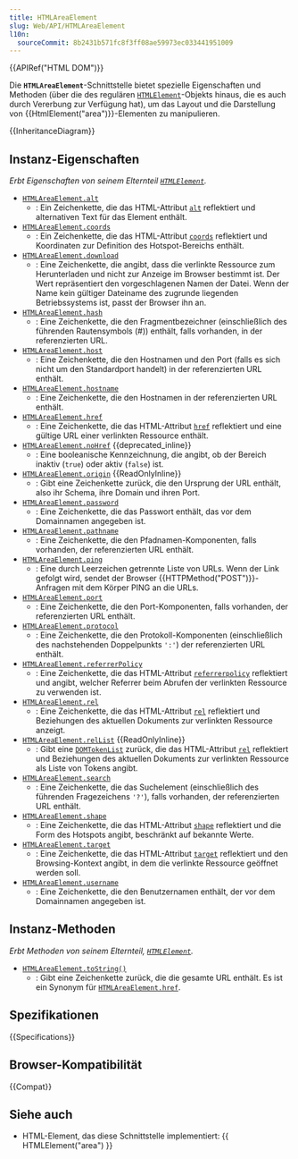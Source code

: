 ```yaml
---
title: HTMLAreaElement
slug: Web/API/HTMLAreaElement
l10n:
  sourceCommit: 8b2431b571fc8f3ff08ae59973ec033441951009
---
```


{{APIRef("HTML DOM")}}

Die **`HTMLAreaElement`**-Schnittstelle bietet spezielle Eigenschaften und Methoden (über die des regulären [`HTMLElement`](/de/docs/Web/API/HTMLElement)-Objekts hinaus, die es auch durch Vererbung zur Verfügung hat), um das Layout und die Darstellung von {{HtmlElement("area")}}-Elementen zu manipulieren.

{{InheritanceDiagram}}

## Instanz-Eigenschaften

_Erbt Eigenschaften von seinem Elternteil [`HTMLElement`](/de/docs/Web/API/HTMLElement)._

- [`HTMLAreaElement.alt`](/de/docs/Web/API/HTMLAreaElement/alt)
  - : Ein Zeichenkette, die das HTML-Attribut [`alt`](/de/docs/Web/HTML/Element/area#alt) reflektiert und alternativen Text für das Element enthält.
- [`HTMLAreaElement.coords`](/de/docs/Web/API/HTMLAreaElement/coords)
  - : Ein Zeichenkette, die das HTML-Attribut [`coords`](/de/docs/Web/HTML/Element/area#coords) reflektiert und Koordinaten zur Definition des Hotspot-Bereichs enthält.
- [`HTMLAreaElement.download`](/de/docs/Web/API/HTMLAreaElement/download)
  - : Eine Zeichenkette, die angibt, dass die verlinkte Ressource zum Herunterladen und nicht zur Anzeige im Browser bestimmt ist. Der Wert repräsentiert den vorgeschlagenen Namen der Datei. Wenn der Name kein gültiger Dateiname des zugrunde liegenden Betriebssystems ist, passt der Browser ihn an.
- [`HTMLAreaElement.hash`](/de/docs/Web/API/HTMLAreaElement/hash)
  - : Eine Zeichenkette, die den Fragmentbezeichner (einschließlich des führenden Rautensymbols (#)) enthält, falls vorhanden, in der referenzierten URL.
- [`HTMLAreaElement.host`](/de/docs/Web/API/HTMLAreaElement/host)
  - : Eine Zeichenkette, die den Hostnamen und den Port (falls es sich nicht um den Standardport handelt) in der referenzierten URL enthält.
- [`HTMLAreaElement.hostname`](/de/docs/Web/API/HTMLAreaElement/hostname)
  - : Eine Zeichenkette, die den Hostnamen in der referenzierten URL enthält.
- [`HTMLAreaElement.href`](/de/docs/Web/API/HTMLAreaElement/href)
  - : Eine Zeichenkette, die das HTML-Attribut [`href`](/de/docs/Web/HTML/Element/area#href) reflektiert und eine gültige URL einer verlinkten Ressource enthält.
- [`HTMLAreaElement.noHref`](/de/docs/Web/API/HTMLAreaElement/noHref) {{deprecated_inline}}
  - : Eine booleanische Kennzeichnung, die angibt, ob der Bereich inaktiv (`true`) oder aktiv (`false`) ist.
- [`HTMLAreaElement.origin`](/de/docs/Web/API/HTMLAreaElement/origin) {{ReadOnlyInline}}
  - : Gibt eine Zeichenkette zurück, die den Ursprung der URL enthält, also ihr Schema, ihre Domain und ihren Port.
- [`HTMLAreaElement.password`](/de/docs/Web/API/HTMLAreaElement/password)
  - : Eine Zeichenkette, die das Passwort enthält, das vor dem Domainnamen angegeben ist.
- [`HTMLAreaElement.pathname`](/de/docs/Web/API/HTMLAreaElement/pathname)
  - : Eine Zeichenkette, die den Pfadnamen-Komponenten, falls vorhanden, der referenzierten URL enthält.
- [`HTMLAreaElement.ping`](/de/docs/Web/API/HTMLAreaElement/ping)
  - : Eine durch Leerzeichen getrennte Liste von URLs. Wenn der Link gefolgt wird, sendet der Browser {{HTTPMethod("POST")}}-Anfragen mit dem Körper PING an die URLs.
- [`HTMLAreaElement.port`](/de/docs/Web/API/HTMLAreaElement/port)
  - : Eine Zeichenkette, die den Port-Komponenten, falls vorhanden, der referenzierten URL enthält.
- [`HTMLAreaElement.protocol`](/de/docs/Web/API/HTMLAreaElement/protocol)
  - : Eine Zeichenkette, die den Protokoll-Komponenten (einschließlich des nachstehenden Doppelpunkts `':'`) der referenzierten URL enthält.
- [`HTMLAreaElement.referrerPolicy`](/de/docs/Web/API/HTMLAreaElement/referrerPolicy)
  - : Eine Zeichenkette, die das HTML-Attribut [`referrerpolicy`](/de/docs/Web/HTML/Element/area#referrerpolicy) reflektiert und angibt, welcher Referrer beim Abrufen der verlinkten Ressource zu verwenden ist.
- [`HTMLAreaElement.rel`](/de/docs/Web/API/HTMLAreaElement/rel)
  - : Eine Zeichenkette, die das HTML-Attribut [`rel`](/de/docs/Web/HTML/Element/area#rel) reflektiert und Beziehungen des aktuellen Dokuments zur verlinkten Ressource anzeigt.
- [`HTMLAreaElement.relList`](/de/docs/Web/API/HTMLAreaElement/relList) {{ReadOnlyInline}}
  - : Gibt eine [`DOMTokenList`](/de/docs/Web/API/DOMTokenList) zurück, die das HTML-Attribut [`rel`](/de/docs/Web/HTML/Element/area#rel) reflektiert und Beziehungen des aktuellen Dokuments zur verlinkten Ressource als Liste von Tokens angibt.
- [`HTMLAreaElement.search`](/de/docs/Web/API/HTMLAreaElement/search)
  - : Eine Zeichenkette, die das Suchelement (einschließlich des führenden Fragezeichens `'?'`), falls vorhanden, der referenzierten URL enthält.
- [`HTMLAreaElement.shape`](/de/docs/Web/API/HTMLAreaElement/shape)
  - : Eine Zeichenkette, die das HTML-Attribut [`shape`](/de/docs/Web/HTML/Element/area#shape) reflektiert und die Form des Hotspots angibt, beschränkt auf bekannte Werte.
- [`HTMLAreaElement.target`](/de/docs/Web/API/HTMLAreaElement/target)
  - : Eine Zeichenkette, die das HTML-Attribut [`target`](/de/docs/Web/HTML/Element/area#target) reflektiert und den Browsing-Kontext angibt, in dem die verlinkte Ressource geöffnet werden soll.
- [`HTMLAreaElement.username`](/de/docs/Web/API/HTMLAreaElement/username)
  - : Eine Zeichenkette, die den Benutzernamen enthält, der vor dem Domainnamen angegeben ist.

## Instanz-Methoden

_Erbt Methoden von seinem Elternteil, [`HTMLElement`](/de/docs/Web/API/HTMLElement)._

- [`HTMLAreaElement.toString()`](/de/docs/Web/API/HTMLAreaElement/toString)
  - : Gibt eine Zeichenkette zurück, die die gesamte URL enthält. Es ist ein Synonym für [`HTMLAreaElement.href`](/de/docs/Web/API/HTMLAreaElement/href).

## Spezifikationen

{{Specifications}}

## Browser-Kompatibilität

{{Compat}}

## Siehe auch

- HTML-Element, das diese Schnittstelle implementiert: {{ HTMLElement("area") }}
